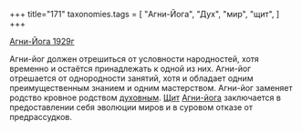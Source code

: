 +++
title="171"
taxonomies.tags = [
 "Агни-Йога",
 "Дух",
 "мир",
 "щит",
]
+++

[Агни-Йога 1929г](/agni/1929)

Агни-йог должен отрешиться от условности народностей, хотя временно и остаётся принадлежать к одной из них. Агни-йог отрешается от однородности занятий, хотя и обладает одним преимущественным знанием и одним мастерством. Агни-йог заменяет родство кровное родством [духовным](/tags/Дух). [Щит](/tags/щит) [Агни-йога](/tags/Агни-Йога) заключается в предоставлении себя эволюции миров и в суровом отказе от предрассудков.